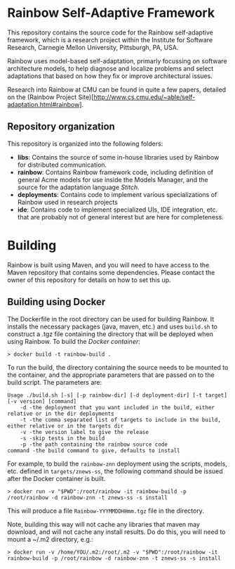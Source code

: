 # Rainbow Self-Adaptive Framework

This repository contains the source code for the Rainbow self-adaptive framework, which is a research project within the Institute for Software Research, Carnegie Mellon University, Pittsburgh, PA, USA.

Rainbow uses model-based self-adaptation, primarly focussing on software architecture models, to help diagnose and localize problems and select adaptations that based on how they fix or improve architectural issues.

Research into Rainbow at CMU can be found in quite a few papers, detailed on the (Rainbow Project Site)[http://www.cs.cmu.edu/~able/self-adaptation.html#rainbow].

## Repository organization
This repository is organized into the following folders:

- **libs**: Contains the source of some in-house libraries used by Rainbow for distributed communication.
- **rainbow**: Contains Rainbow framework code, including definition of general Acme models for use inside the Models Manager, and the source for the adaptation language *Stitch*.
- **deployments**: Contains code to implement various specializations of Rainbow used in research projects
- **ide**: Contains code to implement specialized UIs, IDE integration, etc. that are probably not of general interest but are here for completeness.

# Building
Rainbow is built using Maven, and you will need to have access to the Maven repository that contains some dependencies. Please contact the owner of this repository for details on how to set this up. 

## Building using Docker 
The Dockerfile in the root directory can be used for building Rainbow. It installs the necessary packages (java, maven, etc.) and uses `build.sh` to construct a .tgz file containing the directory that will be deployed when using Rainbow. To build the _Docker container_:

```
> docker build -t rainbow-build .
```

To run the build, the directory containing the source needs to be mounted to the container, and the appropriate parameters that are passed on to the build script. The parameters are:

```
Usage ./build.sh [-s] [-p rainbow-dir] [-d deployment-dir] [-t target] [-v version] [command]
    -d -the deployment that you want included in the build, either relative or in the dir deployments
    -t -the comma separated list of targets to include in the build, either relative or in the targets dir
    -v -the version label to give the release
    -s -skip tests in the build
    -p -the path containing the rainbow source code
command -the build command to give, defaults to install
```

For example, to build the `rainbow-znn` deployment using the scripts, models, etc. defined in `targets/znews-ss`, the following command should be issued after the Docker container is built.

`> docker run -v "$PWD":/root/rainbow -it rainbow-build -p /root/rainbow -d rainbow-znn -t znews-ss -s install`

This will produce a file `Rainbow-YYYMMDDHHmm.tgz` file in the directory.

Note, building this way will not cache any libraries that maven may download, and will not cache any install results. Do do this, you will need to mount a ~/.m2 directory, e.g.:

`> docker run -v /home/YOU/.m2:/root/.m2 -v "$PWD":/root/rainbow -it rainbow-build -p /root/rainbow -d rainbow-znn -t znews-ss -s install`



